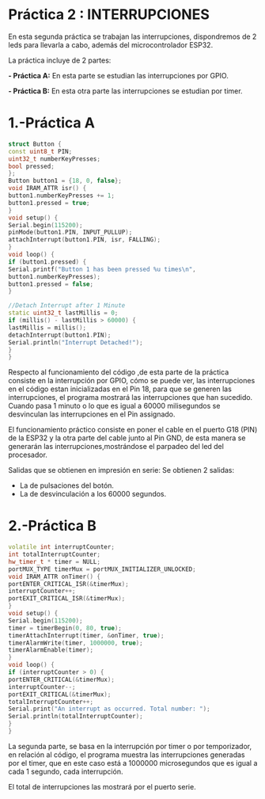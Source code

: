 # Práctica 2 : INTERRUPCIONES

En esta segunda práctica se trabajan las interrupciones, dispondremos de 2 leds para llevarla a cabo, además del microcontrolador ESP32.

La práctica incluye de 2 partes:

**- Práctica A:**
En esta parte se estudian las interrupciones por GPIO.

**- Práctica B:**
En esta otra parte las interrupciones se estudian por timer.

# 1.-Práctica A

```c++
struct Button {
const uint8_t PIN;
uint32_t numberKeyPresses;
bool pressed;
};
Button button1 = {18, 0, false};
void IRAM_ATTR isr() {
button1.numberKeyPresses += 1;
button1.pressed = true;
}
void setup() {
Serial.begin(115200);
pinMode(button1.PIN, INPUT_PULLUP);
attachInterrupt(button1.PIN, isr, FALLING);
}
void loop() {
if (button1.pressed) {
Serial.printf("Button 1 has been pressed %u times\n",
button1.numberKeyPresses);
button1.pressed = false;
}

//Detach Interrupt after 1 Minute
static uint32_t lastMillis = 0;
if (millis() - lastMillis > 60000) {
lastMillis = millis();
detachInterrupt(button1.PIN);
Serial.println("Interrupt Detached!");
}
}
```
Respecto al funcionamiento del código ,de esta parte de la práctica consiste en la interrupción por GPIO, cómo se puede ver, las interrupciones en el código estan inicializadas en el Pin 18, para que se generen las interrupciones, el programa mostrará las interrupciones que han sucedido.
Cuando pasa 1 minuto o lo que es igual a 60000 milisegundos se desvinculan las interrupciones en el Pin assignado.

El funcionamiento práctico consiste en poner el cable en el puerto G18 (PIN) de la ESP32 y la otra parte del cable junto al Pin GND, de esta manera se generarán las interrupciones,mostrándose el parpadeo del led del procesador.

Salidas que se obtienen en impresión en serie: 
Se obtienen 2 salidas:
- La de pulsaciones del botón.
- La de desvinculación a los 60000 segundos.

# 2.-Práctica B

```c++
volatile int interruptCounter;
int totalInterruptCounter;
hw_timer_t * timer = NULL;
portMUX_TYPE timerMux = portMUX_INITIALIZER_UNLOCKED;
void IRAM_ATTR onTimer() {
portENTER_CRITICAL_ISR(&timerMux);
interruptCounter++;
portEXIT_CRITICAL_ISR(&timerMux);
}
void setup() {
Serial.begin(115200);
timer = timerBegin(0, 80, true);
timerAttachInterrupt(timer, &onTimer, true);
timerAlarmWrite(timer, 1000000, true);
timerAlarmEnable(timer);
}
void loop() {
if (interruptCounter > 0) {
portENTER_CRITICAL(&timerMux);
interruptCounter--;
portEXIT_CRITICAL(&timerMux);
totalInterruptCounter++;
Serial.print("An interrupt as occurred. Total number: ");
Serial.println(totalInterruptCounter);
}
}
```
La segunda parte, se basa en la interrupción por timer o por temporizador, en relación al código, el programa muestra las interrupciones generadas por el timer, que en este caso está a 1000000 microsegundos que es igual a cada 1 segundo, cada interrupción.

El total de interrupciones las mostrará por el puerto serie.
